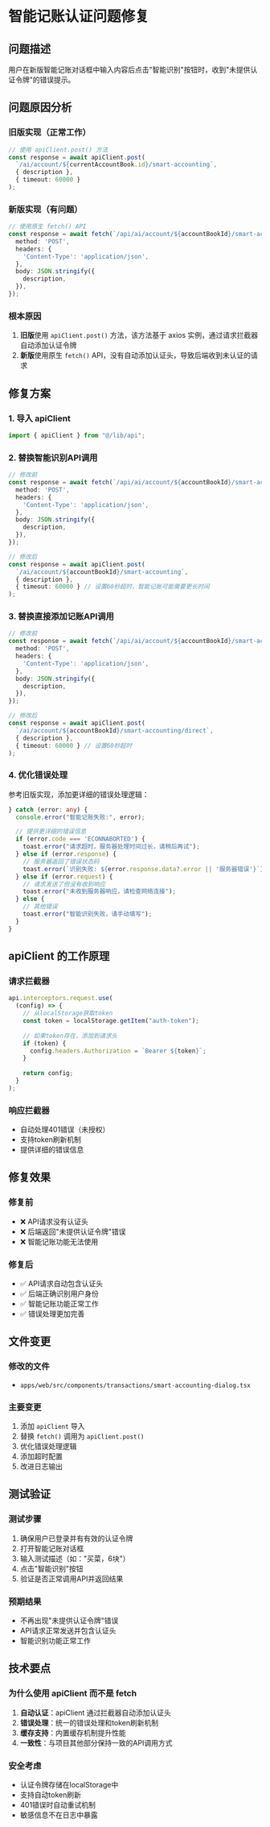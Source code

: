 # 智能记账认证问题修复

## 问题描述

用户在新版智能记账对话框中输入内容后点击"智能识别"按钮时，收到"未提供认证令牌"的错误提示。

## 问题原因分析

### 旧版实现（正常工作）
```typescript
// 使用 apiClient.post() 方法
const response = await apiClient.post(
  `/ai/account/${currentAccountBook.id}/smart-accounting`,
  { description },
  { timeout: 60000 }
);
```

### 新版实现（有问题）
```typescript
// 使用原生 fetch() API
const response = await fetch(`/api/ai/account/${accountBookId}/smart-accounting`, {
  method: 'POST',
  headers: {
    'Content-Type': 'application/json',
  },
  body: JSON.stringify({
    description,
  }),
});
```

### 根本原因
1. **旧版**使用 `apiClient.post()` 方法，该方法基于 axios 实例，通过请求拦截器自动添加认证令牌
2. **新版**使用原生 `fetch()` API，没有自动添加认证头，导致后端收到未认证的请求

## 修复方案

### 1. 导入 apiClient
```typescript
import { apiClient } from "@/lib/api";
```

### 2. 替换智能识别API调用
```typescript
// 修改前
const response = await fetch(`/api/ai/account/${accountBookId}/smart-accounting`, {
  method: 'POST',
  headers: {
    'Content-Type': 'application/json',
  },
  body: JSON.stringify({
    description,
  }),
});

// 修改后
const response = await apiClient.post(
  `/ai/account/${accountBookId}/smart-accounting`,
  { description },
  { timeout: 60000 } // 设置60秒超时，智能记账可能需要更长时间
);
```

### 3. 替换直接添加记账API调用
```typescript
// 修改前
const response = await fetch(`/api/ai/account/${accountBookId}/smart-accounting/direct`, {
  method: 'POST',
  headers: {
    'Content-Type': 'application/json',
  },
  body: JSON.stringify({
    description,
  }),
});

// 修改后
const response = await apiClient.post(
  `/ai/account/${accountBookId}/smart-accounting/direct`,
  { description },
  { timeout: 60000 } // 设置60秒超时
);
```

### 4. 优化错误处理
参考旧版实现，添加更详细的错误处理逻辑：

```typescript
} catch (error: any) {
  console.error("智能记账失败:", error);

  // 提供更详细的错误信息
  if (error.code === 'ECONNABORTED') {
    toast.error("请求超时，服务器处理时间过长，请稍后再试");
  } else if (error.response) {
    // 服务器返回了错误状态码
    toast.error(`识别失败: ${error.response.data?.error || '服务器错误'}`);
  } else if (error.request) {
    // 请求发送了但没有收到响应
    toast.error("未收到服务器响应，请检查网络连接");
  } else {
    // 其他错误
    toast.error("智能识别失败，请手动填写");
  }
}
```

## apiClient 的工作原理

### 请求拦截器
```typescript
api.interceptors.request.use(
  (config) => {
    // 从localStorage获取token
    const token = localStorage.getItem("auth-token");
    
    // 如果token存在，添加到请求头
    if (token) {
      config.headers.Authorization = `Bearer ${token}`;
    }
    
    return config;
  }
);
```

### 响应拦截器
- 自动处理401错误（未授权）
- 支持token刷新机制
- 提供详细的错误信息

## 修复效果

### 修复前
- ❌ API请求没有认证头
- ❌ 后端返回"未提供认证令牌"错误
- ❌ 智能记账功能无法使用

### 修复后
- ✅ API请求自动包含认证头
- ✅ 后端正确识别用户身份
- ✅ 智能记账功能正常工作
- ✅ 错误处理更加完善

## 文件变更

### 修改的文件
- `apps/web/src/components/transactions/smart-accounting-dialog.tsx`

### 主要变更
1. 添加 `apiClient` 导入
2. 替换 `fetch()` 调用为 `apiClient.post()`
3. 优化错误处理逻辑
4. 添加超时配置
5. 改进日志输出

## 测试验证

### 测试步骤
1. 确保用户已登录并有有效的认证令牌
2. 打开智能记账对话框
3. 输入测试描述（如："买菜，6块"）
4. 点击"智能识别"按钮
5. 验证是否正常调用API并返回结果

### 预期结果
- 不再出现"未提供认证令牌"错误
- API请求正常发送并包含认证头
- 智能识别功能正常工作

## 技术要点

### 为什么使用 apiClient 而不是 fetch
1. **自动认证**：apiClient 通过拦截器自动添加认证头
2. **错误处理**：统一的错误处理和token刷新机制
3. **缓存支持**：内置缓存机制提升性能
4. **一致性**：与项目其他部分保持一致的API调用方式

### 安全考虑
- 认证令牌存储在localStorage中
- 支持自动token刷新
- 401错误时自动重试机制
- 敏感信息不在日志中暴露 